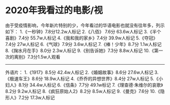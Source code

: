 # 2020年我看过的电影/视

由于受疫情影响，今年新片特别的少，今年看过的华语电影也就没有往年多，列示如下：
1.《一秒钟》7.8分12.2w人标记
2.《八佰》 7.6分 63.6w人标记
3.《半个喜剧》7.4分 55.7w人标记
4.《我和我的家乡》7.4分 39.9w人标记
5.《夺冠》 7.4分 27w人标记
6.《气球》7.9分 3.6w人标记
7.《棒！少年》8.7分 1.1w人标记
8.《掬水月在手》8.0分 2.3w人标记 
9.《别告诉她》7.3分 8.8w人标记
10.《第一次的离别》7.3分1.5w人观看

------

外语片：
1.《1917》8.5分 42.4w人标记
2.《婚姻故事》8.6分 27.6w人标记
3.《极速车王》8.6分 18.9w人标记
4.《乔乔的异想世界》8.4分 27w人标记
5.《小妇人》8.1分 34.4w人标记
6.《信条》7.7分 49.1w标记
7.《理查德·朱维尔的哀歌》8.2分 9.2w人标记
8.《疯狂原始人2》8.2分 8.5w人标记
9.《曼克》7.6分
10.《隐形人》7.2分 17.3w人标记









